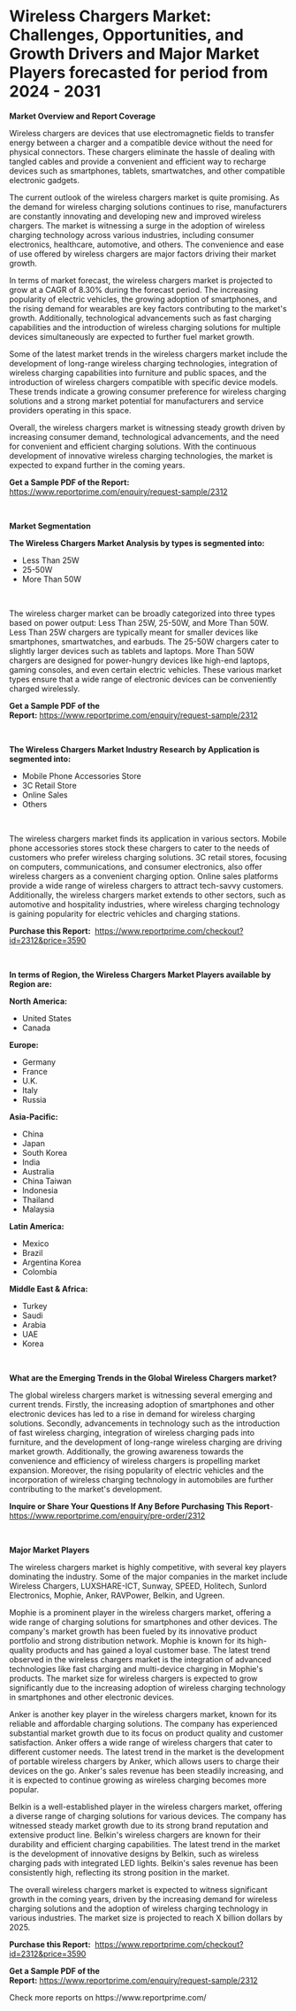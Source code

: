 <p><h1>Wireless Chargers Market: Challenges, Opportunities, and Growth Drivers and Major Market Players forecasted for period from 2024 - 2031</h1></p><p><strong>Market Overview and Report Coverage</strong></p>
<p><p>Wireless chargers are devices that use electromagnetic fields to transfer energy between a charger and a compatible device without the need for physical connectors. These chargers eliminate the hassle of dealing with tangled cables and provide a convenient and efficient way to recharge devices such as smartphones, tablets, smartwatches, and other compatible electronic gadgets.</p><p>The current outlook of the wireless chargers market is quite promising. As the demand for wireless charging solutions continues to rise, manufacturers are constantly innovating and developing new and improved wireless chargers. The market is witnessing a surge in the adoption of wireless charging technology across various industries, including consumer electronics, healthcare, automotive, and others. The convenience and ease of use offered by wireless chargers are major factors driving their market growth.</p><p>In terms of market forecast, the wireless chargers market is projected to grow at a CAGR of 8.30% during the forecast period. The increasing popularity of electric vehicles, the growing adoption of smartphones, and the rising demand for wearables are key factors contributing to the market's growth. Additionally, technological advancements such as fast charging capabilities and the introduction of wireless charging solutions for multiple devices simultaneously are expected to further fuel market growth.</p><p>Some of the latest market trends in the wireless chargers market include the development of long-range wireless charging technologies, integration of wireless charging capabilities into furniture and public spaces, and the introduction of wireless chargers compatible with specific device models. These trends indicate a growing consumer preference for wireless charging solutions and a strong market potential for manufacturers and service providers operating in this space.</p><p>Overall, the wireless chargers market is witnessing steady growth driven by increasing consumer demand, technological advancements, and the need for convenient and efficient charging solutions. With the continuous development of innovative wireless charging technologies, the market is expected to expand further in the coming years.</p></p>
<p><strong>Get a Sample PDF of the Report:</strong> <a href="https://www.reportprime.com/enquiry/request-sample/2312">https://www.reportprime.com/enquiry/request-sample/2312</a></p>
<p>&nbsp;</p>
<p><strong>Market Segmentation</strong></p>
<p><strong>The Wireless Chargers Market Analysis by types is segmented into:</strong></p>
<p><ul><li>Less Than 25W</li><li>25-50W</li><li>More Than 50W</li></ul></p>
<p>&nbsp;</p>
<p><p>The wireless charger market can be broadly categorized into three types based on power output: Less Than 25W, 25-50W, and More Than 50W. Less Than 25W chargers are typically meant for smaller devices like smartphones, smartwatches, and earbuds. The 25-50W chargers cater to slightly larger devices such as tablets and laptops. More Than 50W chargers are designed for power-hungry devices like high-end laptops, gaming consoles, and even certain electric vehicles. These various market types ensure that a wide range of electronic devices can be conveniently charged wirelessly.</p></p>
<p><strong>Get a Sample PDF of the Report:</strong>&nbsp;<a href="https://www.reportprime.com/enquiry/request-sample/2312">https://www.reportprime.com/enquiry/request-sample/2312</a></p>
<p>&nbsp;</p>
<p><strong>The Wireless Chargers Market Industry Research by Application is segmented into:</strong></p>
<p><ul><li>Mobile Phone Accessories Store</li><li>3C Retail Store</li><li>Online Sales</li><li>Others</li></ul></p>
<p>&nbsp;</p>
<p><p>The wireless chargers market finds its application in various sectors. Mobile phone accessories stores stock these chargers to cater to the needs of customers who prefer wireless charging solutions. 3C retail stores, focusing on computers, communications, and consumer electronics, also offer wireless chargers as a convenient charging option. Online sales platforms provide a wide range of wireless chargers to attract tech-savvy customers. Additionally, the wireless chargers market extends to other sectors, such as automotive and hospitality industries, where wireless charging technology is gaining popularity for electric vehicles and charging stations.</p></p>
<p><strong>Purchase this Report:</strong>&nbsp; <a href="https://www.reportprime.com/checkout?id=2312&price=3590">https://www.reportprime.com/checkout?id=2312&price=3590</a></p>
<p>&nbsp;</p>
<p><strong>In terms of Region, the Wireless Chargers Market Players available by Region are:</strong></p>
<p>
    <p> <strong> North America: </strong>
        <ul>
            <li>United States</li>
            <li>Canada</li>
        </ul>
        </p> 
    <p> <strong> Europe: </strong>
        <ul>
            <li>Germany</li>
            <li>France</li>
            <li>U.K.</li>
            <li>Italy</li>
            <li>Russia</li>
        </ul>
        </p> 
    <p> <strong> Asia-Pacific: </strong>
        <ul>
            <li>China</li>
            <li>Japan</li>
            <li>South Korea</li>
            <li>India</li>
            <li>Australia</li>
            <li>China Taiwan</li>
            <li>Indonesia</li>
            <li>Thailand</li>
            <li>Malaysia</li>
        </ul>
        </p> 
    <p> <strong> Latin America: </strong>
        <ul>
            <li>Mexico</li>
            <li>Brazil</li>
            <li>Argentina Korea</li>
            <li>Colombia</li>
        </ul>
        </p> 
    <p> <strong> Middle East & Africa: </strong>
        <ul>
            <li>Turkey</li>
            <li>Saudi</li>
            <li>Arabia</li>
            <li>UAE</li>
            <li>Korea</li>
        </ul>
    </p>
    </p>
<p>&nbsp;</p>
<p><strong>What are the Emerging Trends in the Global Wireless Chargers market?</strong></p>
<p><p>The global wireless chargers market is witnessing several emerging and current trends. Firstly, the increasing adoption of smartphones and other electronic devices has led to a rise in demand for wireless charging solutions. Secondly, advancements in technology such as the introduction of fast wireless charging, integration of wireless charging pads into furniture, and the development of long-range wireless charging are driving market growth. Additionally, the growing awareness towards the convenience and efficiency of wireless chargers is propelling market expansion. Moreover, the rising popularity of electric vehicles and the incorporation of wireless charging technology in automobiles are further contributing to the market's development.</p></p>
<p><strong>Inquire or Share Your Questions If Any Before Purchasing This Report</strong>- <a href="https://www.reportprime.com/enquiry/pre-order/2312">https://www.reportprime.com/enquiry/pre-order/2312</a></p>
<p>&nbsp;</p>
<p><strong>Major Market Players</strong></p>
<p><p>The wireless chargers market is highly competitive, with several key players dominating the industry. Some of the major companies in the market include Wireless Chargers, LUXSHARE-ICT, Sunway, SPEED, Holitech, Sunlord Electronics, Mophie, Anker, RAVPower, Belkin, and Ugreen.</p><p>Mophie is a prominent player in the wireless chargers market, offering a wide range of charging solutions for smartphones and other devices. The company's market growth has been fueled by its innovative product portfolio and strong distribution network. Mophie is known for its high-quality products and has gained a loyal customer base. The latest trend observed in the wireless chargers market is the integration of advanced technologies like fast charging and multi-device charging in Mophie's products. The market size for wireless chargers is expected to grow significantly due to the increasing adoption of wireless charging technology in smartphones and other electronic devices.</p><p>Anker is another key player in the wireless chargers market, known for its reliable and affordable charging solutions. The company has experienced substantial market growth due to its focus on product quality and customer satisfaction. Anker offers a wide range of wireless chargers that cater to different customer needs. The latest trend in the market is the development of portable wireless chargers by Anker, which allows users to charge their devices on the go. Anker's sales revenue has been steadily increasing, and it is expected to continue growing as wireless charging becomes more popular.</p><p>Belkin is a well-established player in the wireless chargers market, offering a diverse range of charging solutions for various devices. The company has witnessed steady market growth due to its strong brand reputation and extensive product line. Belkin's wireless chargers are known for their durability and efficient charging capabilities. The latest trend in the market is the development of innovative designs by Belkin, such as wireless charging pads with integrated LED lights. Belkin's sales revenue has been consistently high, reflecting its strong position in the market.</p><p>The overall wireless chargers market is expected to witness significant growth in the coming years, driven by the increasing demand for wireless charging solutions and the adoption of wireless charging technology in various industries. The market size is projected to reach X billion dollars by 2025.</p></p>
<p><strong>Purchase this Report:</strong>&nbsp;&nbsp;<a href="https://www.reportprime.com/checkout?id=2312&price=3590">https://www.reportprime.com/checkout?id=2312&price=3590</a></p>
<p></p>
<p><strong>Get a Sample PDF of the Report:</strong>&nbsp;<a href="https://www.reportprime.com/enquiry/request-sample/2312">https://www.reportprime.com/enquiry/request-sample/2312</a></p>
<p>Check more reports on https://www.reportprime.com/</p>